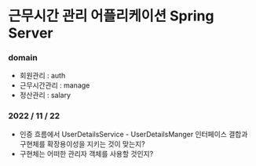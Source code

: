 # 근무시간 관리 어플리케이션 Spring Server

### domain
- 회원관리 : auth
- 근무시간관리 : manage
- 정산관리 : salary



### 2022 / 11 / 22

 - 인증 흐름에서 UserDetailsService - UserDetailsManger 인터페이스 결합과 구현체를 확장용이성을 지키는 것이 맞는지?
 - 구현체는 어떠한 관리자 객체를 사용할 것인지?
